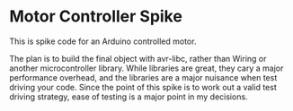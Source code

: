 # Motor Controller Spike

This is spike code for an Arduino controlled motor.

The plan is to build the final object with avr-libc, rather than Wiring or
another microcontroller library.  While libraries are great, they cary a major
performance overhead, and the libraries are a major nuisance when test
driving your code.  Since the point of this spike is to work out a valid
test driving strategy, ease of testing is a major point in my decisions.
